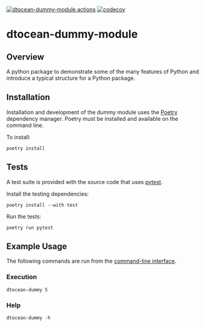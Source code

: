 [![dtocean-dummy-module actions](https://github.com/DTOcean/dtocean/actions/workflows/dtocean-dummy-module.yml/badge.svg?branch=next)](https://github.com/DTOcean/dtocean/actions/workflows/dtocean-dummy-module.yml)
[![codecov](https://img.shields.io/codecov/c/gh/DTOcean/dtocean?token=Y3GR22fUJ8&flag=dtocean-dummy-module)](https://app.codecov.io/gh/DTOcean/dtocean?flags%5B0%5D=dtocean-dummy-module)

# dtocean-dummy-module

## Overview

A python package to demonstrate some of the many features of Python and
introduce a typical structure for a Python package.

## Installation

Installation and development of the dummy module uses the [Poetry](
https://python-poetry.org/) dependency manager. Poetry must be installed
and available on the command line.

To install:

```console
poetry install
```

## Tests

A test suite is provided with the source code that uses [pytest](
https://docs.pytest.org).

Install the testing dependencies:

```console
poetry install --with test
```

Run the tests:

```console
poetry run pytest
```

## Example Usage

The following commands are run from the
[command-line interface](http://en.wikipedia.org/wiki/Command-line_interface).

### Execution

```console
dtocean-dummy 5
```

### Help

```console
dtocean-dummy -h
```
